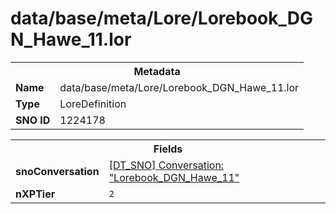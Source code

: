 <h1>data/base/meta/Lore/Lorebook_DGN_Hawe_11.lor</h1><table><tr><th colspan="100%">Metadata</th></tr><tr><td><b>Name</b></td><td>data/base/meta/Lore/Lorebook_DGN_Hawe_11.lor</td></tr><tr><td><b>Type</b></td><td>LoreDefinition</td></tr><tr><td><b>SNO ID</b></td><td>1224178</td></tr></table>

<table><tr><th colspan="100%">Fields</th></tr><tr><td><b>snoConversation</b></td><td><a href="..\Conversation\Lorebook_DGN_Hawe_11.cnv">[DT_SNO] Conversation: "Lorebook_DGN_Hawe_11"</a></td></tr><tr><td><b>nXPTier</b></td><td><code>2</code></td></tr></table>

